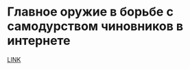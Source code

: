 # Главное оружие в борьбе с самодурством чиновников в интернете



[LINK](https://varlamov.ru/1057455.html)